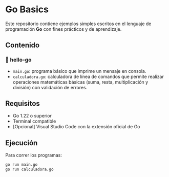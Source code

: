 # Go Basics

Este repositorio contiene ejemplos simples escritos en el lenguaje de programación **Go** con fines prácticos y de aprendizaje.

## Contenido

### 📁 hello-go

- `main.go`: programa básico que imprime un mensaje en consola.
- `calculadora.go`: calculadora de línea de comandos que permite realizar operaciones matemáticas básicas (suma, resta, multiplicación y división) con validación de errores.

## Requisitos

- Go 1.22 o superior
- Terminal compatible
- [Opcional] Visual Studio Code con la extensión oficial de Go

## Ejecución

Para correr los programas:

```bash
go run main.go
go run calculadora.go

